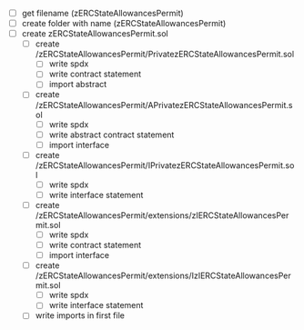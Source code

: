 - [ ] get filename (zERCStateAllowancesPermit)
- [ ] create folder with name (zERCStateAllowancesPermit)
- [ ] create zERCStateAllowancesPermit.sol
  - [ ] create /zERCStateAllowancesPermit/PrivatezERCStateAllowancesPermit.sol
    - [ ] write spdx
    - [ ] write contract statement
    - [ ] import abstract
  - [ ] create /zERCStateAllowancesPermit/APrivatezERCStateAllowancesPermit.sol
    - [ ] write spdx
    - [ ] write abstract contract statement
    - [ ] import interface
  - [ ] create /zERCStateAllowancesPermit/IPrivatezERCStateAllowancesPermit.sol
    - [ ] write spdx
    - [ ] write interface statement
  - [ ] create /zERCStateAllowancesPermit/extensions/zIERCStateAllowancesPermit.sol
    - [ ] write spdx
    - [ ] write contract statement
    - [ ] import interface
  - [ ] create /zERCStateAllowancesPermit/extensions/IzIERCStateAllowancesPermit.sol
    - [ ] write spdx
    - [ ] write interface statement
  - [ ] write imports in first file
